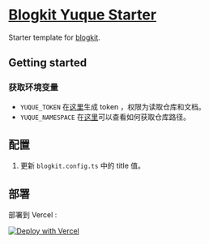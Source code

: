 # [Blogkit Yuque Starter](https://github.com/2nthony/blogkit-yuque-starter)

Starter template for [blogkit](https://github.com/2nthony/blogkit).

## Getting started

### 获取环境变量

- `YUQUE_TOKEN` 在[这里](https://www.yuque.com/settings/tokens)生成 token ，权限为读取仓库和文档。
- `YUQUE_NAMESPACE` 在[这里](https://www.yuque.com/yuque/developer/repo)可以查看如何获取仓库路径。

## 配置

1. 更新 `blogkit.config.ts` 中的 title 值。

## 部署

部署到 Vercel :

[![Deploy with Vercel](https://vercel.com/button)](https://vercel.com/new/clone?repository-url=https%3A%2F%2Fgithub.com%2F2nthony%2Fblogkit-yuque-starter&env=YUQUE_TOKEN,YUQUE_NAMESPACE)
